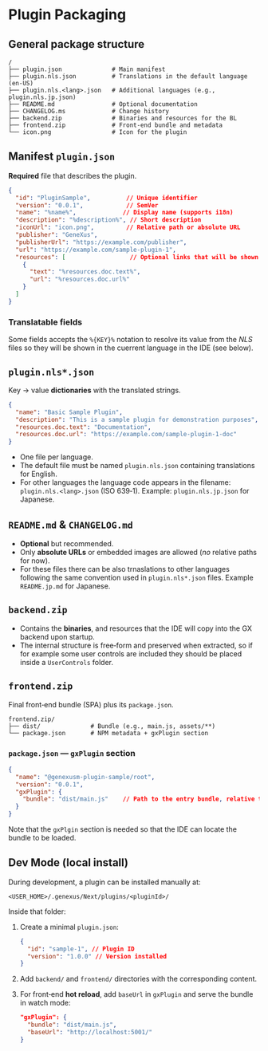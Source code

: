 # Plugin Packaging

## General package structure

```
/
├── plugin.json              # Main manifest
├── plugin.nls.json          # Translations in the default language (en‑US)
├── plugin.nls.<lang>.json   # Additional languages (e.g., plugin.nls.jp.json)
├── README.md                # Optional documentation
├── CHANGELOG.ms             # Change history
├── backend.zip              # Binaries and resources for the BL
├── frontend.zip             # Front‑end bundle and metadata
└── icon.png                 # Icon for the plugin
```

## Manifest `plugin.json`

**Required** file that describes the plugin.

```json
{
  "id": "PluginSample",          // Unique identifier
  "version": "0.0.1",            // SemVer
  "name": "%name%",             // Display name (supports i18n)
  "description": "%description%", // Short description
  "iconUrl": "icon.png",         // Relative path or absolute URL
  "publisher": "GeneXus",
  "publisherUrl": "https://example.com/publisher",
  "url": "https://example.com/sample-plugin-1",
  "resources": [                  // Optional links that will be shown in the Resources section in the details view for the plugin in the IDE
    {
      "text": "%resources.doc.text%",
      "url": "%resources.doc.url%"
    }
  ]
}
```

### Translatable fields

Some fields accepts the `%{KEY}%` notation to resolve its value from the *NLS* files so they will be shown in the cuerrent language in the IDE (see below).

## `plugin.nls*.json`

Key → value **dictionaries** with the translated strings.

```json
{
  "name": "Basic Sample Plugin",
  "description": "This is a sample plugin for demonstration purposes",
  "resources.doc.text": "Documentation",
  "resources.doc.url": "https://example.com/sample-plugin-1-doc"
}
```

- One file per language.
- The default file must be named `plugin.nls.json` containing translations for English.
- For other languages the language code appears in the filename: `plugin.nls.<lang>.json` (ISO 639‑1). Example: `plugin.nls.jp.json` for Japanese.

## `README.md` & `CHANGELOG.md`

- **Optional** but recommended.
- Only **absolute URLs** or embedded images are allowed (*no* relative paths for now).
- For these files there can be also trnaslations to other languages following the same convention used in `plugin.nls*.json` files. Example `README.jp.md` for Japanese.

## `backend.zip`

- Contains the **binaries**, and resources that the IDE will copy into the GX backend upon startup.
- The internal structure is free‑form and preserved when extracted, so if for example some user controls are included they should be placed inside a `UserControls` folder.

## `frontend.zip`

Final front‑end bundle (SPA) plus its `package.json`.

```
frontend.zip/
├── dist/              # Bundle (e.g., main.js, assets/**)
└── package.json       # NPM metadata + gxPlugin section
```

### `package.json` — `gxPlugin` section

```json
{
  "name": "@genexusm-plugin-sample/root",
  "version": "0.0.1",
  "gxPlugin": {
    "bundle": "dist/main.js"    // Path to the entry bundle, relative to package.json
  }
}
```

Note that the `gxPlgin` section is needed so that the IDE can locate the bundle to be loaded.

## Dev Mode (local install)

During development, a plugin can be installed manually at:

```
<USER_HOME>/.genexus/Next/plugins/<pluginId>/
```

Inside that folder:

1. Create a minimal `plugin.json`:

   ```json
   {
     "id": "sample-1", // Plugin ID
     "version": "1.0.0" // Version installed
   }
   ```

2. Add `backend/` and `frontend/` directories with the corresponding content.

3. For front‑end **hot reload**, add `baseUrl` in `gxPlugin` and serve the bundle in watch mode:

   ```json
   "gxPlugin": {
     "bundle": "dist/main.js",
     "baseUrl": "http://localhost:5001/"
   }
   ```
